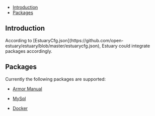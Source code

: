 * [Introduction](#1)
* [Packages](#2)

<h2 id="1">Introduction</h2>
According to [EstuaryCfg.json](https://github.com/open-estuary/estuary/blob/master/estuarycfg.json), Estuary could integrate packages accordingly. 

<h2 id="2">Packages</h2>
Currently the following packages are supported:

* [Armor Manual](https://github.com/open-estuary/estuary/blob/master/doc/Armor_Manual.4All.md) 

* [MySql]() 

* [Docker](https://github.com/open-estuary/estuary/blob/master/doc/Introduction_for_Docker.md)

